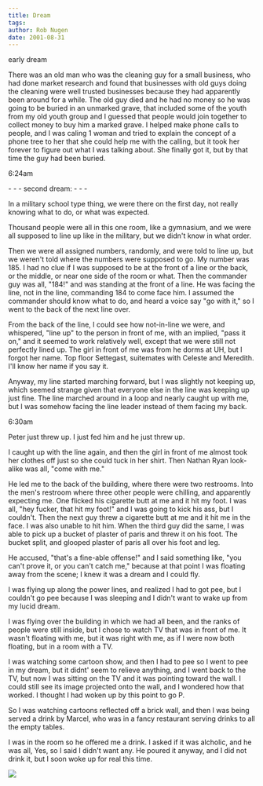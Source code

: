 ```yaml
---
title: Dream
tags: 
author: Rob Nugen
date: 2001-08-31
---
```


<p class=date>early dream</p>

<p class=dream>There was an old man who was the cleaning guy for a small business, who had done market research and found that businesses with old guys doing the cleaning were well trusted businesses because they had apparently been around for a while.  The old guy died and he had no money so he was going to be buried in an unmarked grave, that included some of the youth from my old youth group and I guessed that people would join together to collect money to buy him a marked grave.   I helped make phone calls to people, and I was caling 1 woman and tried to explain the concept of a phone tree to her that she could help me with the calling, but it took her forever to figure out what I was talking about.  She finally got it, but by that time the guy had been buried.</p>

<p class=date>6:24am</p>

<p>- - - second dream:  - - -</p>

<p class=dream>In a military school type thing, we were there on the first day, not really knowing what to do, or what was expected.</p>

<p class=dream>Thousand people were all in this one room, like a gymnasium, and we were all supposed to line up like in the military, but we didn't know in what order.</p>

<p class=dream>Then we were all assigned numbers, randomly, and were told to line up, but we weren't told where the numbers were supposed to go.  My number was 185.  I had no clue if I was supposed to be at the front of a line or the back, or the middle, or near one side of the room or what.  Then the commander guy was all, "184!" and was standing at the front of a line.  He was facing the line, not in the line, commanding 184 to come face him.  I assumed the commander should know what to do, and heard a voice say "go with it," so I went to the back of the next line over.</p>

<p class=dream>From the back of the line, I could see how not-in-line we were, and whispered, "line up" to the person in front of me, with an implied, "pass it on,"  and it seemed to work relatively well, except that we were still not perfectly lined up.  The girl in front of me was from he dorms at UH, but I forgot her name.  Top floor Settegast, suitemates with Celeste and Meredith.  I'll know her name if you say it.</p>

<p class=dream>Anyway, my line started marching forward, but I was slightly not keeping up, which seemed strange given that everyone else in the line was keeping up just fine.  The line marched around in a loop and nearly caught up with me, but I was somehow facing the line leader instead of them facing my back.</p>

<p class=date>6:30am</p>

<p>Peter just threw up.  I just fed him and he just threw up.</p>

<p class=dream>I caught up with the line again, and  then the girl in front of me almost took her clothes off just so she could tuck in her shirt.  Then Nathan Ryan look-alike was all, "come with me."</p>

<p class=dream>He led me to the back of the building, where there were two restrooms.  Into the men's restroom where three other people were chilling, and apparently expecting me.  One flicked his cigarette butt at me and it hit my foot.  I  was all, "hey fucker, that hit my foot!"  and I was going to kick his ass, but I couldn't.  Then the next guy threw a cigarette butt at me and it hit me in the face.  I was also unable to hit him.  When the third guy did the same, I was able to pick up a bucket of plaster of paris and threw it on his foot.  The bucket split, and glooped plaster of paris all over his foot and leg.</p>

<p class=dream>He accused, "that's a fine-able offense!" and I said something like, "you can't prove it, or you can't catch me," because at that point I was floating away from the scene; I knew it was a dream and I could fly.</p>

<p class=dream>I was flying up along the power lines, and realized I had to got pee, but I couldn't go pee because I was sleeping and I didn't want to wake up from my lucid dream.</p>

<p class=dream>I was flying over the building in which we had all been, and the ranks of people were still inside, but I chose to watch TV that was in front of me.  It wasn't floating with me, but it was right with me, as if I were now both floating, but in a room with a TV.</p>

<p class=dream>I was watching some cartoon show, and then I had to pee so I went to pee in my dream, but it didnt' seem to relieve anything, and I went back to the TV, but now I was sitting on the TV and it was pointing toward the wall.  I could still see its image projected onto the wall, and I wondered how that worked.  I thought I had woken up by this point to go P.</p>

<p class=dream>So I was watching cartoons reflected off a brick wall, and then I was being served a drink by Marcel, who was in a fancy restaurant serving drinks to all the empty tables.</p>

<p class=dream>I was in the room so he offered me a drink.  I asked if it was alcholic, and he was all, Yes, so I said I didn't want any.  He poured it anyway, and I did not drink it, but I soon woke up for real this time.</p>

<p><img src="/images/rob/wL-ROB.gif"/></p>
